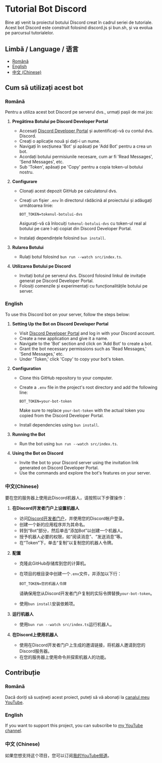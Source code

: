 # Tutorial Bot Discord

Bine ați venit la proiectul botului Discord creat în cadrul seriei de tutoriale. Acest bot Discord este construit folosind discord.js și bun.sh, și va evolua pe parcursul tutorialelor.

## Limbă / Language / 语言

- [Română](#Română)
- [English](#English)
- [中文 (Chinese)](#中文(Chinese))

## Cum să utilizați acest bot

### Română

Pentru a utiliza acest bot Discord pe serverul dvs., urmați pașii de mai jos:

1. **Pregătirea Botului pe Discord Developer Portal**

   - Accesați [Discord Developer Portal](https://discord.dev) și autentificați-vă cu contul dvs. Discord.
   - Creați o aplicație nouă și dați-i un nume.
   - Navigați în secțiunea 'Bot' și apăsați pe 'Add Bot' pentru a crea un bot.
   - Acordați botului permisiunile necesare, cum ar fi 'Read Messages', 'Send Messages', etc.
   - Sub 'Token', apăsați pe 'Copy' pentru a copia token-ul botului nostru.

2. **Configurare**

   - Clonați acest depozit GitHub pe calculatorul dvs.
   - Creați un fișier `.env` în directorul rădăcină al proiectului și adăugați următoarea linie:

     ```
     BOT_TOKEN=tokenul-botului-dvs
     ```

     Asigurați-vă că înlocuiți `tokenul-botului-dvs` cu token-ul real al botului pe care l-ați copiat din Discord Developer Portal.

   - Instalați dependințele folosind `bun install`.

3. **Rularea Botului**

   - Rulați botul folosind `bun run --watch src/index.ts`.

4. **Utilizarea Botului pe Discord**

   - Invitați botul pe serverul dvs. Discord folosind linkul de invitație generat pe Discord Developer Portal.
   - Folosiți comenzile și experimentați cu funcționalitățile botului pe server.

### English

To use this Discord bot on your server, follow the steps below:

1. **Setting Up the Bot on Discord Developer Portal**

   - Visit [Discord Developer Portal](https://discord.dev) and log in with your Discord account.
   - Create a new application and give it a name.
   - Navigate to the 'Bot' section and click on 'Add Bot' to create a bot.
   - Grant the bot necessary permissions such as 'Read Messages,' 'Send Messages,' etc.
   - Under 'Token,' click 'Copy' to copy your bot's token.

2. **Configuration**

   - Clone this GitHub repository to your computer.
   - Create a `.env` file in the project's root directory and add the following line:

     ```
     BOT_TOKEN=your-bot-token
     ```

     Make sure to replace `your-bot-token` with the actual token you copied from the Discord Developer Portal.

   - Install dependencies using `bun install`.

3. **Running the Bot**

   - Run the bot using `bun run --watch src/index.ts`.

4. **Using the Bot on Discord**

   - Invite the bot to your Discord server using the invitation link generated on Discord Developer Portal.
   - Use the commands and explore the bot's features on your server.

### 中文(Chinese)

要在您的服务器上使用此Discord机器人，请按照以下步骤操作：

1. **在Discord开发者门户上设置机器人**

   - 访问[Discord开发者门户](https://discord.dev)，并使用您的Discord帐户登录。
   - 创建一个新的应用程序并为其命名。
   - 转到“Bot”部分，然后单击“添加Bot”以创建一个机器人。
   - 授予机器人必要的权限，如“阅读消息”、“发送消息”等。
   - 在“Token”下，单击“复制”以复制您的机器人令牌。

2. **配置**

   - 克隆此GitHub存储库到您的计算机。
   - 在项目的根目录中创建一个`.env`文件，并添加以下行：

     ```
     BOT_TOKEN=您的机器人令牌
     ```

     请确保用您从Discord开发者门户复制的实际令牌替换`your-bot-token`。

   - 使用`bun install`安装依赖项。

3. **运行机器人**

   - 使用`bun run --watch src/index.ts`运行机器人。

4. **在Discord上使用机器人**

   - 使用在Discord开发者门户上生成的邀请链接，将机器人邀请到您的Discord服务器。
   - 在您的服务器上使用命令并探索机器人的功能。

## Contribuție

### Română

Dacă doriți să susțineți acest proiect, puteți să vă abonați la [canalul meu YouTube](https://youtube.com/@wolfy01).

### English

If you want to support this project, you can subscribe to [my YouTube channel](https://youtube.com/@wolfy01).

### 中文 (Chinese)

如果您想支持这个项目，您可以订阅[我的YouTube频道](https://youtube.com/@wolfy01)。
